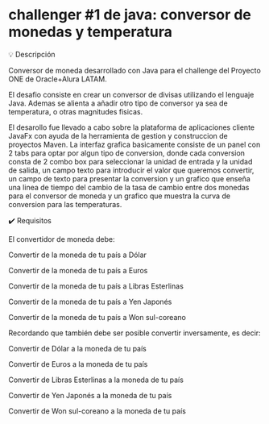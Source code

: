# challenger #1 de java: conversor de monedas y temperatura

💡 Descripción

Conversor de moneda desarrollado con Java para el challenge del Proyecto ONE de Oracle+Alura LATAM.

El desafio consiste en crear un conversor de divisas utilizando el lenguaje Java. Ademas se alienta a añadir otro tipo de conversor ya sea de temperatura, o otras magnitudes fisicas.

El desarollo fue llevado a cabo sobre la plataforma de aplicaciones cliente JavaFx con ayuda de la herramienta de gestion y construccion de proyectos Maven. La interfaz grafica basicamente consiste de un panel con 2 tabs para optar por algun tipo de conversion, donde cada conversion consta de 2 combo box para seleccionar la unidad de entrada y la unidad de salida, un campo texto para introducir el valor que queremos convertir, un campo de texto para presentar la conversion y un grafico que enseña una linea de tiempo del cambio de la tasa de cambio entre dos monedas para el conversor de moneda y un grafico que muestra la curva de conversion para las temperaturas.

✔️ Requisitos

El convertidor de moneda debe:

Convertir de la moneda de tu país a Dólar

Convertir de la moneda de tu país a Euros

Convertir de la moneda de tu país a Libras Esterlinas

Convertir de la moneda de tu país a Yen Japonés

Convertir de la moneda de tu país a Won sul-coreano


Recordando que también debe ser posible convertir inversamente, es decir:


Convertir de Dólar a la moneda de tu país

Convertir de Euros a la moneda de tu país

Convertir de Libras Esterlinas a la moneda de tu país

Convertir de Yen Japonés a la moneda de tu país

Convertir de Won sul-coreano a la moneda de tu país
